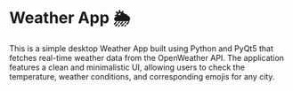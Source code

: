 # Weather App 🌦️

This is a simple desktop Weather App built using Python and PyQt5 that fetches real-time weather data from the OpenWeather API. The application features a clean and minimalistic UI, allowing users to check the temperature, weather conditions, and corresponding emojis for any city.
